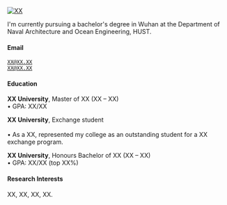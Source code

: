 [![XX](https://img.shields.io/badge/XX-github-blue?logo=github)](https://github.com/XX)

I'm currently pursuing a bachelor's degree in Wuhan at the Department of Naval Architecture and Ocean Engineering, HUST.

#### Email  
<code>XX@XX.XX</code>  
<code>XX@XX.XX</code>

#### Education  
**XX University**, Master of XX (XX – XX)  
• GPA: XX/XX  

**XX University**, Exchange student <br>  
• As a XX, represented my college as an outstanding student for a XX exchange program.  

**XX University**, Honours Bachelor of XX (XX – XX)  
• GPA: XX/XX (top XX%)  

#### Research Interests  
XX, XX, XX, XX.
